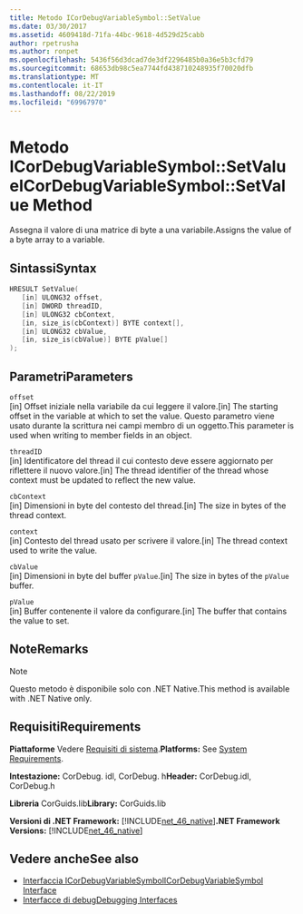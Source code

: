 ```yaml
---
title: Metodo ICorDebugVariableSymbol::SetValue
ms.date: 03/30/2017
ms.assetid: 4609418d-71fa-44bc-9618-4d529d25cabb
author: rpetrusha
ms.author: ronpet
ms.openlocfilehash: 5436f56d3dcad7de3df2296485b0a36e5b3cfd79
ms.sourcegitcommit: 68653db98c5ea7744fd438710248935f70020dfb
ms.translationtype: MT
ms.contentlocale: it-IT
ms.lasthandoff: 08/22/2019
ms.locfileid: "69967970"
---
```

# <a name="icordebugvariablesymbolsetvalue-method"></a><span data-ttu-id="3b1da-102">Metodo ICorDebugVariableSymbol::SetValue</span><span class="sxs-lookup"><span data-stu-id="3b1da-102">ICorDebugVariableSymbol::SetValue Method</span></span>
<span data-ttu-id="3b1da-103">Assegna il valore di una matrice di byte a una variabile.</span><span class="sxs-lookup"><span data-stu-id="3b1da-103">Assigns the value of a byte array to a variable.</span></span>  
  
## <a name="syntax"></a><span data-ttu-id="3b1da-104">Sintassi</span><span class="sxs-lookup"><span data-stu-id="3b1da-104">Syntax</span></span>  
  
```cpp  
HRESULT SetValue(  
   [in] ULONG32 offset,  
   [in] DWORD threadID,  
   [in] ULONG32 cbContext,  
   [in, size_is(cbContext)] BYTE context[],  
   [in] ULONG32 cbValue,  
   [in, size_is(cbValue)] BYTE pValue[]  
);  
```  
  
## <a name="parameters"></a><span data-ttu-id="3b1da-105">Parametri</span><span class="sxs-lookup"><span data-stu-id="3b1da-105">Parameters</span></span>  
 `offset`  
 <span data-ttu-id="3b1da-106">[in] Offset iniziale nella variabile da cui leggere il valore.</span><span class="sxs-lookup"><span data-stu-id="3b1da-106">[in] The starting offset in the variable at which to set the value.</span></span> <span data-ttu-id="3b1da-107">Questo parametro viene usato durante la scrittura nei campi membro di un oggetto.</span><span class="sxs-lookup"><span data-stu-id="3b1da-107">This parameter is used when writing to member fields in an object.</span></span>  
  
 `threadID`  
 <span data-ttu-id="3b1da-108">[in] Identificatore del thread il cui contesto deve essere aggiornato per riflettere il nuovo valore.</span><span class="sxs-lookup"><span data-stu-id="3b1da-108">[in] The thread identifier of the thread whose context must be updated to reflect the new value.</span></span>  
  
 `cbContext`  
 <span data-ttu-id="3b1da-109">[in] Dimensioni in byte del contesto del thread.</span><span class="sxs-lookup"><span data-stu-id="3b1da-109">[in] The size in bytes of the thread context.</span></span>  
  
 `context`  
 <span data-ttu-id="3b1da-110">[in] Contesto del thread usato per scrivere il valore.</span><span class="sxs-lookup"><span data-stu-id="3b1da-110">[in] The thread context used to write the value.</span></span>  
  
 `cbValue`  
 <span data-ttu-id="3b1da-111">[in] Dimensioni in byte del buffer `pValue`.</span><span class="sxs-lookup"><span data-stu-id="3b1da-111">[in] The size in bytes of the `pValue` buffer.</span></span>  
  
 `pValue`  
 <span data-ttu-id="3b1da-112">[in] Buffer contenente il valore da configurare.</span><span class="sxs-lookup"><span data-stu-id="3b1da-112">[in] The buffer that contains the value to set.</span></span>  
  
## <a name="remarks"></a><span data-ttu-id="3b1da-113">Note</span><span class="sxs-lookup"><span data-stu-id="3b1da-113">Remarks</span></span>  
  
> [!NOTE]
> <span data-ttu-id="3b1da-114">Questo metodo è disponibile solo con .NET Native.</span><span class="sxs-lookup"><span data-stu-id="3b1da-114">This method is available with .NET Native only.</span></span>  
  
## <a name="requirements"></a><span data-ttu-id="3b1da-115">Requisiti</span><span class="sxs-lookup"><span data-stu-id="3b1da-115">Requirements</span></span>  
 <span data-ttu-id="3b1da-116">**Piattaforme** Vedere [Requisiti di sistema](../../../../docs/framework/get-started/system-requirements.md).</span><span class="sxs-lookup"><span data-stu-id="3b1da-116">**Platforms:** See [System Requirements](../../../../docs/framework/get-started/system-requirements.md).</span></span>  
  
 <span data-ttu-id="3b1da-117">**Intestazione:** CorDebug. idl, CorDebug. h</span><span class="sxs-lookup"><span data-stu-id="3b1da-117">**Header:** CorDebug.idl, CorDebug.h</span></span>  
  
 <span data-ttu-id="3b1da-118">**Libreria** CorGuids.lib</span><span class="sxs-lookup"><span data-stu-id="3b1da-118">**Library:** CorGuids.lib</span></span>  
  
 <span data-ttu-id="3b1da-119">**Versioni di .NET Framework:** [!INCLUDE[net_46_native](../../../../includes/net-46-native-md.md)]</span><span class="sxs-lookup"><span data-stu-id="3b1da-119">**.NET Framework Versions:** [!INCLUDE[net_46_native](../../../../includes/net-46-native-md.md)]</span></span>  
  
## <a name="see-also"></a><span data-ttu-id="3b1da-120">Vedere anche</span><span class="sxs-lookup"><span data-stu-id="3b1da-120">See also</span></span>

- [<span data-ttu-id="3b1da-121">Interfaccia ICorDebugVariableSymbol</span><span class="sxs-lookup"><span data-stu-id="3b1da-121">ICorDebugVariableSymbol Interface</span></span>](../../../../docs/framework/unmanaged-api/debugging/icordebugvariablesymbol-interface.md)
- [<span data-ttu-id="3b1da-122">Interfacce di debug</span><span class="sxs-lookup"><span data-stu-id="3b1da-122">Debugging Interfaces</span></span>](../../../../docs/framework/unmanaged-api/debugging/debugging-interfaces.md)
